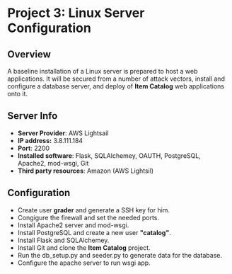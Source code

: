 # Project 3: Linux Server Configuration

## Overview
A baseline installation of a Linux server is prepared to host a web applications. It will be secured from a number of attack vectors, install and configure a database server, and deploy of **Item Catalog** web applications onto it.

## Server Info

- **Server Provider**: AWS Lightsail
- **IP address:** 3.8.111.184
- **Port**: 2200
- **Installed software**: Flask, SQLAlchemey, OAUTH, PostgreSQL, Apache2, mod-wsgi, Git
- **Third party resources**: Amazon (AWS Lightsil)

## Configuration

- Create user **grader** and generate a SSH key for him.
- Congigure the firewall and set the needed ports.
- Install Apache2 server and mod-wsgi.
- Install PostgreSQL and create a new user **"catalog"**.
- Install Flask and SQLAlchemey.
- Install Git and clone the **Item Catalog** project.
- Run the db_setup.py and seeder.py to generate data for the database.
- Configure the apache server to run wsgi app.

